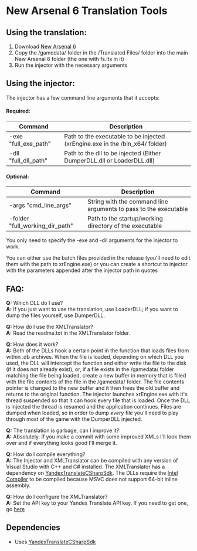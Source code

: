 # New Arsenal 6 Translation Tools
## Using the translation:
1. Download [New Arsenal 6](https://ap-pro.ru/forum/35-91737-80)
2. Copy the /gamedata/ folder in the /Translated Files/ folder into the main New Arsenal 6 folder (the one with fs.ltx in it)
3. Run the injector with the necessary arguments

## Using the injector:
The injector has a few command line arguments that it accepts:
#### Required:
|Command|Description|
|-----|-----|
| -exe "full_exe_path" | Path to the executable to be injected (xrEngine.exe in the /bin_x64/ folder) |
| -dll "full_dll_path" | Path to the dll to be injected	(Either DumperDLL.dll or LoaderDLL.dll) |

#### Optional:
|Command|Description|
|-----|-----|
|-args "cmd_line_args"|String with the command line arguments to pass to the executable|
|-folder "full_working_dir_path"|Path to the startup/working directory of the executable|
	
You only need to specify the -exe and -dll arguments for the injector to work.
	
You can either use the batch files provided in the release (you'll need to edit them with the path to xrEngine.exe) or you can create a shortcut to injector with the parameters appended after the injector path in quotes
	
## FAQ:
	
**Q:** 	Which DLL do I use?\
**A:** 	If you just want to use the translation, use LoaderDLL; if you want to dump the files yourself, use DumperDLL.

**Q:** 	How do I use the XMLTranslator?\
**A:** 	Read the readme.txt in the XMLTranslator folder.

**Q:** 	How does it work?\
**A:** 	Both of the DLLs hook a certain point in the function that loads files from within .db archives. When the file is loaded, depending on which DLL you used, the DLL will intercept the function and either write the file to the disk (if it does not already exist), or, if a file exists in the /gamedata/ folder matching the file being loaded, create a new buffer in memory that is filled with the file contents of the file in the /gamedata/ folder. The file contents pointer is changed to the new buffer and it then frees the old buffer and returns to the original function. The injector launches xrEngine.exe with it's thread suspended so that it can hook every file that is loaded. Once the DLL is injected the thread is resumed and the application continues. Files are dumped when loaded, so in order to dump _every_ file you'll need to play through most of the game with the DumperDLL injected.
	
**Q:**	The translation is garbage, can I improve it?\
**A:**	Absolutely. If you make a commit with some improved XMLs I'll look them over and if everything looks good I'll merge it.

**Q:**	How do I compile everything?\
**A:**	The Injector and XMLTranslator can be compiled with any version of Visual Studio with C++ and C# installed. The XMLTranslator has a dependency on [YandexTranslateCSharpSdk](https://github.com/anovik/YandexTranslateCSharpSdk). The DLLs require the [Intel Compiler](https://software.intel.com/en-us/parallel-studio-xe) to be compiled because MSVC does not support 64-bit inline assembly.

**Q:**	How do I configure the XMLTranslator?\
**A:**	Set the API key to your Yandex Translate API key. If you need to get one, go [here](https://translate.yandex.com/developers)


## Dependencies
* Uses [YandexTranslateCSharpSdk](https://github.com/anovik/YandexTranslateCSharpSdk)